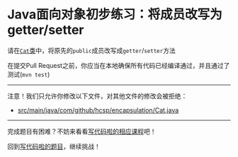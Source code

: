 # Java面向对象初步练习：将成员改写为getter/setter

请在[`Cat`类](https://github.com/hcsp/convert-to-getter-setter/blob/master/src/main/java/com/github/hcsp/encapsulation/Cat.java)中，将原先的`public`成员改写成`getter`/`setter`方法

在提交Pull Request之前，你应当在本地确保所有代码已经编译通过，并且通过了测试(`mvn test`)

-----
注意！我们只允许你修改以下文件，对其他文件的修改会被拒绝：
- [src/main/java/com/github/hcsp/encapsulation/Cat.java](https://github.com/hcsp/convert-to-getter-setter/blob/master/src/main/java/com/github/hcsp/encapsulation/Cat.java)
-----


完成题目有困难？不妨来看看[写代码啦的相应课程](https://xiedaimala.com/tasks/b758a295-3cdc-4809-abdf-013b599f3587/video_tutorials/1c699c6d-3d17-464c-b453-fbd5c80b8b49)吧！

回到[写代码啦的题目](https://xiedaimala.com/tasks/b758a295-3cdc-4809-abdf-013b599f3587/quizzes/9a7d9b0d-d784-4c0d-b6f2-4e9e00b5b97c)，继续挑战！
